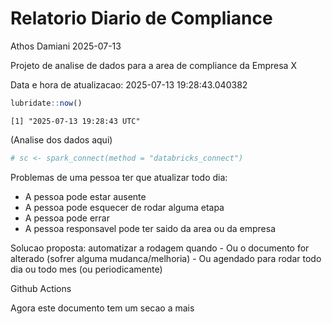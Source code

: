# Relatorio Diario de Compliance
Athos Damiani
2025-07-13

Projeto de analise de dados para a area de compliance da Empresa X

Data e hora de atualizacao: 2025-07-13 19:28:43.040382

``` r
lubridate::now()
```

    [1] "2025-07-13 19:28:43 UTC"

(Analise dos dados aqui)

``` r
# sc <- spark_connect(method = "databricks_connect")
```

Problemas de uma pessoa ter que atualizar todo dia:

-   A pessoa pode estar ausente
-   A pessoa pode esquecer de rodar alguma etapa
-   A pessoa pode errar
-   A pessoa responsavel pode ter saido da area ou da empresa

Solucao proposta: automatizar a rodagem quando - Ou o documento for
alterado (sofrer alguma mudanca/melhoria) - Ou agendado para rodar todo
dia ou todo mes (ou periodicamente)

Github Actions

Agora este documento tem um secao a mais
